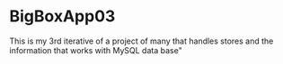 # BigBoxApp03
 This is my 3rd iterative of a project of many that handles stores and the information that works with MySQL data base"
